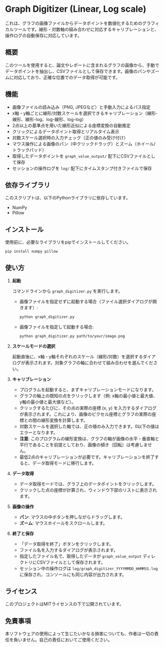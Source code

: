 # Graph Digitizer (Linear, Log scale)

これは、グラフの画像ファイルからデータポイントを数値化するためのグラフィカルツールです。線形・対数軸の組み合わせに対応するキャリブレーションと、操作ログの自動保存に対応しています。

## 概要

このツールを使用すると、論文やレポートに含まれるグラフの画像から、手動でデータポイントを抽出し、CSVファイルとして保存できます。画像のパンやズームに対応しており、正確な位置でのデータ取得が可能です。

## 機能

- 画像ファイルの読み込み（PNG, JPEGなど）と手動入力によるパス指定
- x軸・y軸ごとに線形/対数スケールを選択できるキャリブレーション（線形-線形、線形-log、log-線形、log-log）
- 2点以上の基準点を用いた線形近似による座標変換の自動推定
- クリックによるデータポイント取得とリアルタイム表示
- 対数スケール選択時の入力チェック（正の値のみ受け付け）
- マウス操作による画像のパン（中クリックドラッグ）とズーム（ホイール/トラックパッド）
- 取得したデータポイントを `graph_value_output/` 配下にCSVファイルとして保存
- セッションの操作ログを `log/` 配下にタイムスタンプ付きファイルで保存

## 依存ライブラリ

このスクリプトは、以下のPythonライブラリに依存しています。

- NumPy
- Pillow

## インストール

使用前に、必要なライブラリをpipでインストールしてください。

```bash
pip install numpy pillow
```

## 使い方

1. **起動**

   コマンドラインから `graph_digitizer.py` を実行します。

   - 画像ファイルを指定せずに起動する場合（ファイル選択ダイアログが開きます）:
     ```bash
     python graph_digitizer.py
     ```

   - 画像ファイルを指定して起動する場合:
     ```bash
     python graph_digitizer.py path/to/your/image.png
     ```

2. **スケールモードの選択**

   起動直後に、x軸・y軸それぞれのスケール（線形/対数）を選択するダイアログが表示されます。対象グラフの軸に合わせて組み合わせを選んでください。

3. **キャリブレーション**

   - プログラムを起動すると、まずキャリブレーションモードになります。
   - グラフの軸上の既知の点をクリックします（例: x軸の最小値と最大値、y軸の最小値と最大値など）。
   - クリックするたびに、その点の実際の座標 (x, y) を入力するダイアログが表示されます。これにより、画像のピクセル座標とグラフの実際の座標との間の線形変換を計算します。
   - 対数スケールを選択した軸では、正の値のみ入力できます。0以下の値はエラーとなります。
   - **注意**: このプログラムの線形変換は、グラフの軸が画像の水平・垂直軸と平行であることを前提としており、画像の傾き（回転）は考慮しません。
   - 最低2点のキャリブレーションが必要です。キャリブレーションを終了すると、データ取得モードに移行します。

4. **データ取得**

   - データ取得モードでは、グラフ上のデータポイントをクリックします。
   - クリックした点の座標が計算され、ウィンドウ下部のリストに表示されます。

5. **画像の操作**

   - **パン**: マウスの中ボタンを押しながらドラッグします。
   - **ズーム**: マウスホイールをスクロールします。

6. **終了と保存**

   - 「データ取得を終了」ボタンをクリックします。
   - ファイル名を入力するダイアログが表示されます。
   - 指定したファイル名で、取得したデータが `graph_value_output` ディレクトリにCSVファイルとして保存されます。
   - セッション中の操作ログは `log/graph_digitizer_YYYYMMDD_HHMMSS.log` に保存され、コンソールにも同じ内容が出力されます。

## ライセンス

このプロジェクトはMITライセンスの下で公開されています。

## 免責事項

本ソフトウェアの使用によって生じたいかなる損害についても、作者は一切の責任を負いません。自己の責任においてご使用ください。

